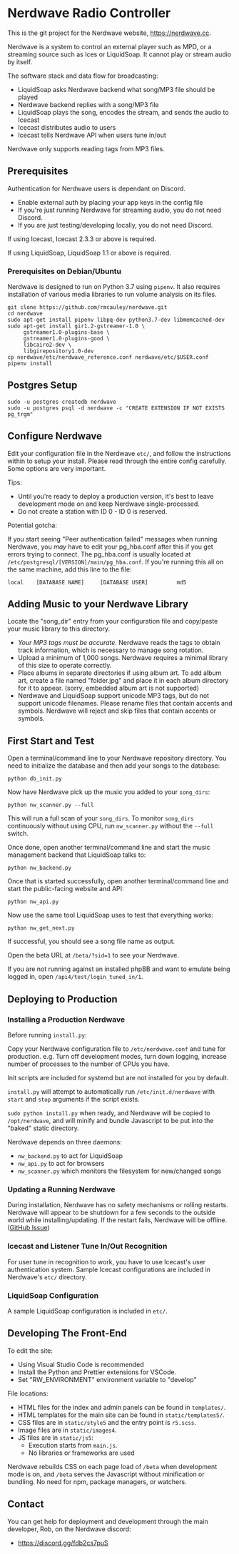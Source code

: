 # Nerdwave Radio Controller

This is the git project for the Nerdwave website, https://nerdwave.cc.

Nerdwave is a system to control an external player such as MPD,
or a streaming source such as Ices or LiquidSoap. It cannot play
or stream audio by itself.

The software stack and data flow for broadcasting:

-   LiquidSoap asks Nerdwave backend what song/MP3 file should be played
-   Nerdwave backend replies with a song/MP3 file
-   LiquidSoap plays the song, encodes the stream, and sends the audio to Icecast
-   Icecast distributes audio to users
-   Icecast tells Nerdwave API when users tune in/out

Nerdwave only supports reading tags from MP3 files.

## Prerequisites

Authentication for Nerdwave users is dependant on Discord.

-   Enable external auth by placing your app keys in the config file
-   If you're just running Nerdwave for streaming audio, you do not need Discord.
-   If you are just testing/developing locally, you do not need Discord.

If using Icecast, Icecast 2.3.3 or above is required.

If using LiquidSoap, LiquidSoap 1.1 or above is required.

### Prerequisites on Debian/Ubuntu

Nerdwave is designed to run on Python 3.7 using `pipenv`. It also requires installation
of various media libraries to run volume analysis on its files.

```
git clone https://github.com/rmcauley/nerdwave.git
cd nerdwave
sudo apt-get install pipenv libpq-dev python3.7-dev libmemcached-dev
sudo apt-get install gir1.2-gstreamer-1.0 \
     gstreamer1.0-plugins-base \
     gstreamer1.0-plugins-good \
     libcairo2-dev \
     libgirepository1.0-dev
cp nerdwave/etc/nerdwave_reference.conf nerdwave/etc/$USER.conf
pipenv install
```

## Postgres Setup

```
sudo -u postgres createdb nerdwave
sudo -u postgres psql -d nerdwave -c "CREATE EXTENSION IF NOT EXISTS pg_trgm"
```

## Configure Nerdwave

Edit your configuration file in the Nerdwave `etc/`, and follow the instructions
within to setup your install. Please read through the entire config carefully.
Some options are very important.

Tips:

-   Until you're ready to deploy a production version, it's best to leave development mode
    on and keep Nerdwave single-processed.
-   Do not create a station with ID 0 - ID 0 is reserved.

Potential gotcha:

If you start seeing "Peer authentication failed" messages when running Nerdwave,
you _may_ have to edit your pg_hba.conf after this if you get errors trying to
connect. The pg_hba.conf is usually located at `/etc/postgresql/[VERSION]/main/pg_hba.conf`.
If you're running this all on the same machine, add this line to the file:

```
local    [DATABASE NAME]     [DATABASE USER]         md5
```

## Adding Music to your Nerdwave Library

Locate the "song_dir" entry from your configuration file and copy/paste
your music library to this directory.

-   _Your MP3 tags must be accurate_. Nerdwave reads the tags to obtain
    track information, which is necessary to manage song rotation.
-   Upload a minimum of 1,000 songs. Nerdwave requires a minimal library
    of this size to operate correctly.
-   Place albums in separate directories if using album art. To add album art,
    create a file named "folder.jpg" and place it in each album directory
    for it to appear. (sorry, embedded album art is not supported)
-   Nerdwave and LiquidSoap support unicode MP3 tags, but do not support
    unicode filenames. Please rename files that contain accents and symbols.
    Nerdwave will reject and skip files that contain accents or symbols.

## First Start and Test

Open a terminal/command line to your Nerdwave repository directory.
You need to initialize the database and then add your songs to the database:

```
python db_init.py
```

Now have Nerdwave pick up the music you added to your `song_dirs`:

```
python nw_scanner.py --full
```

This will run a full scan of your `song_dirs`. To monitor `song_dirs`
continuously without using CPU, run `nw_scanner.py` without the `--full` switch.

Once done, open another terminal/command line and start the music
management backend that LiquidSoap talks to:

```
python nw_backend.py
```

Once that is started successfully, open another terminal/command line
and start the public-facing website and API:

```
python nw_api.py
```

Now use the same tool LiquidSoap uses to test that everything works:

```
python nw_get_next.py
```

If successful, you should see a song file name as output.

Open the beta URL at `/beta/?sid=1` to see your Nerdwave.

If you are not running against an installed phpBB and want
to emulate being logged in, open `/api4/test/login_tuned_in/1`.

## Deploying to Production

### Installing a Production Nerdwave

Before running `install.py`:

Copy your Nerdwave configuration file to `/etc/nerdwave.conf`
and tune for production. e.g. Turn off development modes,
turn down logging, increase number of processes to the
number of CPUs you have.

Init scripts are included for systemd but are not
installed for you by default.

`install.py` will attempt to automatically run
`/etc/init.d/nerdwave` with `start` and `stop` arguments if
the script exists.

`sudo python install.py` when ready, and Nerdwave will be copied to
`/opt/nerdwave`, and will minify and bundle Javascript to be put
into the "baked" static directory.

Nerdwave depends on three daemons:

-   `nw_backend.py` to act for LiquidSoap
-   `nw_api.py` to act for browsers
-   `nw_scanner.py` which monitors the filesystem for new/changed songs

### Updating a Running Nerdwave

During installation, Nerdwave has no safety mechanisms or rolling restarts.
Nerdwave will appear to be shutdown for a few seconds to the outside
world while installing/updating. If the restart fails, Nerdwave will be
offline. ([GitHub Issue](https://github.com/rmcauley/nerdwave/issues/95))

### Icecast and Listener Tune In/Out Recognition

For user tune in recognition to work, you have to use Icecast's
user authentication system. Sample Icecast configurations are
included in Nerdwave's `etc/` directory.

### LiquidSoap Configuration

A sample LiquidSoap configuration is included in `etc/`.

## Developing The Front-End

To edit the site:

-   Using Visual Studio Code is recommended
-   Install the Python and Prettier extensions for VSCode.
-   Set "RW_ENVIRONMENT" environment variable to "develop"

File locations:

-   HTML files for the index and admin panels can be found in `templates/`.
-   HTML templates for the main site can be found in `static/templates5/`.
-   CSS files are in `static/style5` and the entry point is `r5.scss`.
-   Image files are in `static/images4`.
-   JS files are in `static/js5`:
    -   Execution starts from `main.js`.
    -   No libraries or frameworks are used

Nerdwave rebuilds CSS on each page load of `/beta` when
development mode is on, and `/beta` serves the Javascript without
minification or bundling. No need for npm, package managers,
or watchers.

## Contact

You can get help for deployment and development through the main
developer, Rob, on the Nerdwave discord:

-   https://discord.gg/fdb2cs7puS
